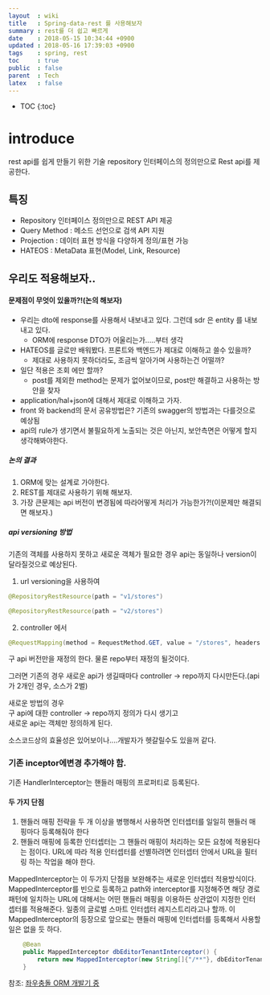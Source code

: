 ```yaml
---
layout  : wiki
title   : Spring-data-rest 를 사용해보자
summary : rest를 더 쉽고 빠르게
date    : 2018-05-15 10:34:44 +0900
updated : 2018-05-16 17:39:03 +0900
tags    : spring, rest
toc     : true
public  : false
parent  : Tech
latex   : false
---
```

* TOC
{:toc}

# introduce
rest api를 쉽게 만들기 위한 기술
repository 인터페이스의 정의만으로 Rest api를 제공한다.

## 특징
* Repository 인터페이스 정의만으로 REST API 제공
* Query Method : 메소드 선언으로 검색 API 지원
* Projection : 데이터 표현 방식을 다양하게 정의/표현 가능
* HATEOS : MetaData 표현(Model, Link, Resource)

## 우리도 적용해보자..

#### 문제점이 무엇이 있을까?!(논의 해보자)
* 우리는 dto에 response를 사용해서 내보내고 있다. 그런데 sdr 은 entity 를 내보내고 있다.
    * ORM에 response DTO가 어울리는가.....부터 생각
* HATEOS를 글로만 배워봤다. 프론트와 백엔드가 제대로 이해하고 쓸수 있을까?
    * 제대로 사용하지 못하더라도, 조금씩 알아가며 사용하는건 어떨까?
* 일단 적용은 조회 에만 할까?
    * post를 제외한 method는 문제가 없어보이므로, post만 해결하고 사용하는 방안을 찾자 
* application/hal+json에 대해서 제대로 이해하고 가자.
* front 와 backend의 문서 공유방법은? 기존의 swagger의 방법과는 다를것으로 예상됨
* api의 rule가 생기면서 불필요하게 노출되는 것은 아닌지, 보안측면은 어떻게 할지 생각해봐야한다.

##### 논의 결과
1. ORM에 맞는 설계로 가야한다.
2. REST를 제대로 사용하기 위해 해보자.
3. 가장 큰문제는 api 버전이 변경됨에 따라어떻게 처리가 가능한가?!(이문제만 해결되면 해보자.)


##### api versioning 방법
기존의 객체를 사용하지 못하고
새로운 객체가 필요한 경우 api는 동일하나 version이 달라질것으로 예상된다.

1. url versioning을 사용하여
```java
@RepositoryRestResource(path = "v1/stores")

@RepositoryRestResource(path = "v2/stores")
```
2. controller 에서
```java
@RequestMapping(method = RequestMethod.GET, value = "/stores", headers = "x-vendys-version=v4"

```
구 api 버전만을 재정의 한다.  물론 repo부터 재정의 될것이다.


그러면 기존의 경우
새로운 api가 생길때마다 controller -> repo까지 다시만든다.(api가 2개인 경우, 소스가 2벌)  

새로운 방법의 경우  
구 api에 대한 controller -> repo까지 정의가 다시 생기고  
새로운 api는 객체만 정의하게 된다.   

소스코드상의 효율성은 있어보이나....개발자가 헷갈릴수도 있을꺼 같다.



### 기존 inceptor에변경 추가해야 함.
 기존 HandlerInterceptor는 핸들러 매핑의 프로퍼티로 등록된다. 
 #### 두 가지 단점
 1. 핸들러 매핑 전략을 두 개 이상을 병행해서 사용하면 인터셉터를 일일히 핸들러 매핑마다 등록해줘야 한다
 2. 핸들러 매핑에 등록한 인터셉터는 그 핸들러 매핑이 처리하는 모든 요청에 적용된다는 점이다. URL에 따라 적용 인터셉터를 선별하려면 인터셉터 안에서 URL을 필터링 하는 작업을 해야 한다.

MappedInterceptor는 이 두가지 단점을 보완해주는 새로운 인터셉터 적용방식이다. MappedInterceptor를 빈으로 등록하고 path와 interceptor를 지정해주면 해당 경로패턴에 일치하는 URL에 대해서는 어떤 핸들러 매핑을 이용하든 상관없이 지정한 인터셉터를 적용해준다. 일종의 글로벌 스마트 인터셉터 레지스트리라고나 할까. 이 MappedInterceptor의 등장으로 앞으로는 핸들러 매핑에 인터셉터를 등록해서 사용할 일은 없을 듯 하다.

```java 
    @Bean
    public MappedInterceptor dbEditorTenantInterceptor() {
        return new MappedInterceptor(new String[]{"/**"}, dbEditorTenantInterceptor);
    }
```


참조: [좌우충돌 ORM 개발기 중](https://www.slideshare.net/daumdna/devon-2012-b4-orm )
